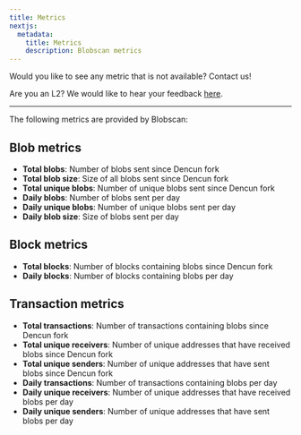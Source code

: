 ```yaml
---
title: Metrics
nextjs:
  metadata:
    title: Metrics
    description: Blobscan metrics
---
```


Would you like to see any metric that is not available? Contact us!

Are you an L2? We would like to hear your feedback [here](https://forms.gle/YwLwz4QtofmL67Qd8).

---

The following metrics are provided by Blobscan:

## Blob metrics

- **Total blobs**: Number of blobs sent since Dencun fork
- **Total blob size**: Size of all blobs sent since Dencun fork
- **Total unique blobs**: Number of unique blobs sent since Dencun fork
- **Daily blobs**: Number of blobs sent per day
- **Daily unique blobs**: Number of unique blobs sent per day
- **Daily blob size**: Size of blobs sent per day

## Block metrics

- **Total blocks**: Number of blocks containing blobs since Dencun fork
- **Daily blocks**: Number of blocks containing blobs per day

## Transaction metrics

- **Total transactions**: Number of transactions containing blobs since Dencun fork
- **Total unique receivers**: Number of unique addresses that have received blobs since Dencun fork
- **Total unique senders**: Number of unique addresses that have sent blobs since Dencun fork
- **Daily transactions**: Number of transactions containing blobs per day
- **Daily unique receivers**: Number of unique addresses that have received blobs per day
- **Daily unique senders**: Number of unique addresses that have sent blobs per day
